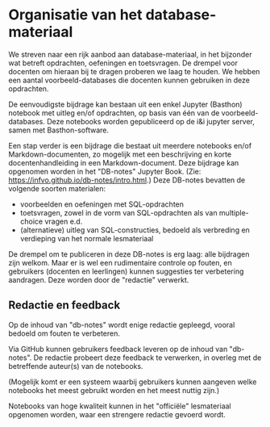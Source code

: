 # Organisatie van het database-materiaal

We streven naar een rijk aanbod aan database-materiaal, in het bijzonder wat betreft opdrachten, oefeningen en toetsvragen.
De drempel voor docenten om hieraan bij te dragen proberen we laag te houden.
We hebben een aantal voorbeeld-databases die docenten kunnen gebruiken in deze opdrachten.

De eenvoudigste bijdrage kan bestaan uit een enkel Jupyter (Basthon) notebook met uitleg en/of opdrachten, op basis van één van de voorbeeld-databases.
Deze notebooks worden gepubliceerd op de i&i jupyter server, samen met Basthon-software. 

Een stap verder is een bijdrage die bestaat uit meerdere notebooks en/of Markdown-documenten, zo mogelijk met een beschrijving en korte docentenhandleiding in een Markdown-document.
Deze bijdrage kan opgenomen worden in het "DB-notes" Jupyter Book. (Zie: https://infvo.github.io/db-notes/intro.html.)
Deze DB-notes bevatten de volgende soorten materialen:

* voorbeelden en oefeningen met SQL-opdrachten
* toetsvragen, zowel in de vorm van SQL-opdrachten als van multiple-choice vragen e.d.
* (alternatieve) uitleg van SQL-constructies, bedoeld als verbreding en verdieping van het normale lesmateriaal

De drempel om te publiceren in deze DB-notes is erg laag: alle bijdragen zijn welkom.
Maar er is wel een rudimentaire controle op fouten, en gebruikers (docenten en leerlingen) kunnen suggesties ter verbetering aandragen. Deze worden door de "redactie" verwerkt. 


## Redactie en feedback

Op de inhoud van "db-notes" wordt enige redactie gepleegd, vooral bedoeld om fouten te verbeteren.

Via GitHub kunnen gebruikers feedback leveren op de inhoud van "db-notes". De redactie probeert deze feedback te verwerken, in overleg met de betreffende auteur(s) van de notebooks.

(Mogelijk komt er een systeem waarbij gebruikers kunnen aangeven welke notebooks het meest gebruikt worden en het meest nuttig zijn.)

Notebooks van hoge kwaliteit kunnen in het "officiële" lesmateriaal opgenomen worden, waar een strengere redactie gevoerd wordt.
